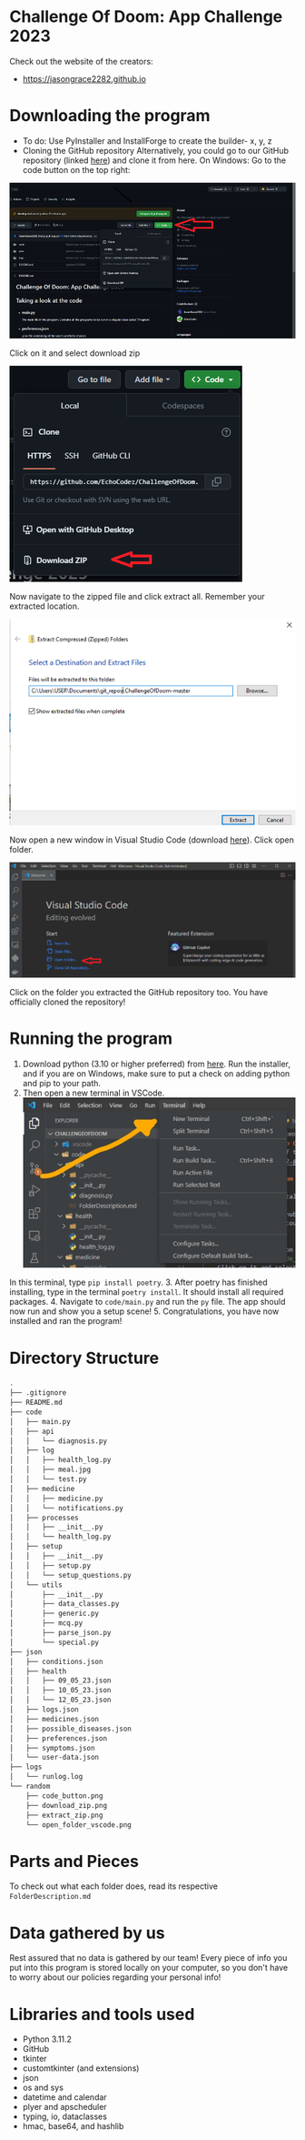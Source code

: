 # Challenge Of Doom: App Challenge 2023
Check out the website of the creators:
- https://jasongrace2282.github.io

# Downloading the program
- To do: Use PyInstaller and InstallForge to create the builder- 
    x, y, z
- Cloning the GitHub repository
Alternatively, you could go to our GitHub repository (linked <a href=https://github.com/EchoCodez/ChallengeOfDoom>here</a>) and clone it from here.
On Windows:
Go to the code button on the top right:

![Code Button](images/code_button.png)

Click on it and select download zip

![Download Zip](images/download_zip.png)

Now navigate to the zipped file and click extract all. Remember your extracted location.

![Save Extraction Location](images/extract_zip.png)

Now open a new window in Visual Studio Code (download [here](https://code.visualstudio.com/download)). Click open folder.

![Open New Folder in VS Code](images/open_folder_vscode.png)

Click on the folder you extracted the GitHub repository too. You have officially cloned the repository!

# Running the program
1. Download python (3.10 or higher preferred) from [here](https://www.python.org/downloads/). Run the installer, and if you are on Windows, make sure to put a check on adding python and pip to your path.
2. Then open a new terminal in VSCode. ![Open Terminal in VS Code](images/create_new_terminal.jpg)

In this terminal, type `pip install poetry`.
3. After poetry has finished installing, type in the terminal `poetry install`. It should install all required packages.
4. Navigate to `code/main.py` and run the `py` file. The app should now run and show you a setup scene!
5. Congratulations, you have now installed and ran the program!

# Directory Structure
```bash
.
├── .gitignore
├── README.md
├── code
│   ├── main.py
│   ├── api
│   │   └── diagnosis.py
│   ├── log
│   │   ├── health_log.py
│   │   ├── meal.jpg
│   │   └── test.py
│   ├── medicine
│   │   ├── medicine.py
│   │   └── notifications.py
│   ├── processes
│   │   ├── __init__.py
│   │   └── health_log.py
│   ├── setup
│   │   ├── __init__.py
│   │   ├── setup.py
│   │   └── setup_questions.py
│   └── utils
│       ├── __init__.py
│       ├── data_classes.py
│       ├── generic.py
│       ├── mcq.py
│       ├── parse_json.py
│       └── special.py
├── json
│   ├── conditions.json
│   ├── health
│   │   ├── 09_05_23.json
│   │   ├── 10_05_23.json
│   │   └── 12_05_23.json
│   ├── logs.json
│   ├── medicines.json
│   ├── possible_diseases.json
│   ├── preferences.json
│   ├── symptoms.json
│   └── user-data.json
├── logs
│   └── runlog.log
└── random
    ├── code_button.png
    ├── download_zip.png
    ├── extract_zip.png
    └── open_folder_vscode.png
```

# Parts and Pieces
To check out what each folder does, read its respective `FolderDescription.md`

# Data gathered by us
Rest assured that no data is gathered by our team! Every piece of info you put into this program is stored locally on your computer, so you don't have to worry about our policies regarding your personal info!

# Libraries and tools used
- Python 3.11.2
- GitHub
- tkinter
- customtkinter (and extensions)
- json
- os and sys
- datetime and calendar
- plyer and apscheduler
- typing, io, dataclasses
- hmac, base64, and hashlib

